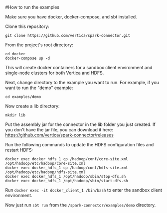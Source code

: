 #How to run the examples

Make sure you have docker, docker-compose, and sbt installed.

Clone this repository:
```
git clone https://github.com/vertica/spark-connector.git
```

From the project's root directory:
```
cd docker
docker-compose up -d
```
This will create docker containers for a sandbox client environment and single-node clusters for both Vertica and HDFS.

Next, change directory to the example you want to run. For example, if you want to run the "demo" example:
```
cd examples/demo
```
Now create a lib directory:
```
mkdir lib
```
Put the assembly jar for the connector in the lib folder you just created. If you don't have the jar file, you can download it here: https://github.com/vertica/spark-connector/releases

Run the following commands to update the HDFS configuration files and restart HDFS:
```
docker exec docker_hdfs_1 cp /hadoop/conf/core-site.xml /opt/hadoop/etc/hadoop/core-site.xml
docker exec docker_hdfs_1 cp /hadoop/conf/hdfs-site.xml /opt/hadoop/etc/hadoop/hdfs-site.xml
docker exec docker_hdfs_1 /opt/hadoop/sbin/stop-dfs.sh
docker exec docker_hdfs_1 /opt/hadoop/sbin/start-dfs.sh
```

Run `docker exec -it docker_client_1 /bin/bash` to enter the sandbox client environment.

Now just run `sbt run` from the `/spark-connector/examples/demo` directory.